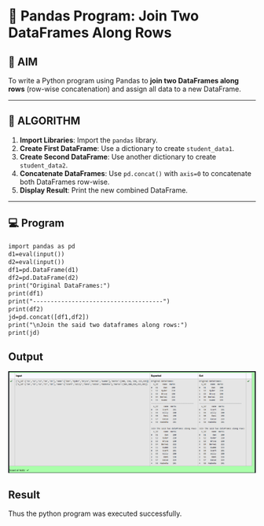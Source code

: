 # 🧪 Pandas Program: Join Two DataFrames Along Rows

## 🎯 AIM

To write a Python program using Pandas to **join two DataFrames along rows** (row-wise concatenation) and assign all data to a new DataFrame.

---

## 🧠 ALGORITHM

1. **Import Libraries**: Import the `pandas` library.
2. **Create First DataFrame**: Use a dictionary to create `student_data1`.
3. **Create Second DataFrame**: Use another dictionary to create `student_data2`.
4. **Concatenate DataFrames**: Use `pd.concat()` with `axis=0` to concatenate both DataFrames row-wise.
5. **Display Result**: Print the new combined DataFrame.

---

## 💻 Program
```
import pandas as pd
d1=eval(input())
d2=eval(input())
df1=pd.DataFrame(d1)
df2=pd.DataFrame(d2)
print("Original DataFrames:")
print(df1)
print("-------------------------------------")
print(df2)
jd=pd.concat([df1,df2])
print("\nJoin the said two dataframes along rows:")
print(jd)
```
## Output
![alt text](md55.png)
## Result
Thus the python program was executed successfully.